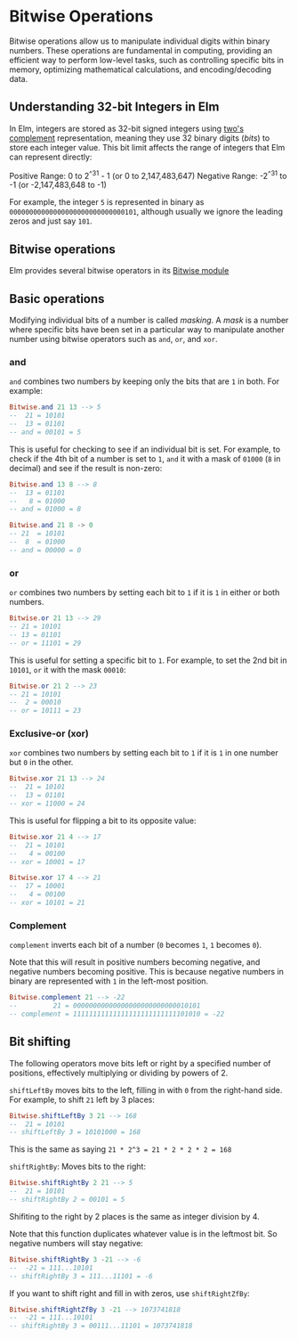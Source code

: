 # Bitwise Operations

Bitwise operations allow us to manipulate individual digits within binary numbers. These operations are fundamental in computing, providing an efficient way to perform low-level tasks, such as controlling specific bits in memory, optimizing mathematical calculations, and encoding/decoding data.

## Understanding 32-bit Integers in Elm
In Elm, integers are stored as 32-bit signed integers using [two's complement](https://en.wikipedia.org/wiki/Two%27s_complement) representation, meaning they use 32 binary digits (_bits_) to store each integer value. This bit limit affects the range of integers that Elm can represent directly:

Positive Range: 0 to 2<sup>^31</sup> - 1 (or 0 to 2,147,483,647)
Negative Range: -2<sup>^31</sup> to -1 (or -2,147,483,648 to -1)

For example, the integer `5` is represented in binary as `00000000000000000000000000000101`, although usually we ignore the leading zeros and just say `101`.

## Bitwise operations
Elm provides several bitwise operators in its [Bitwise module](https://package.elm-lang.org/packages/elm/core/latest/Bitwise)

## Basic operations
Modifying individual bits of a number is  called _masking_. A _mask_ is a number where specific bits have been set in a particular way to manipulate another number using bitwise operators such as `and`, `or`, and `xor`.

### and
`and` combines two numbers by keeping only the bits that are `1` in both. For example:

```elm
Bitwise.and 21 13 --> 5
--  21 = 10101
--  13 = 01101
-- and = 00101 = 5
```
 This is useful for checking to see if an individual bit is set. For example, to check if the 4th bit of a number is set to `1`, `and` it with a mask of `01000` (`8` in decimal) and see if the result is non-zero:

 ```elm
 Bitwise.and 13 8 --> 8
 --  13 = 01101
 --   8 = 01000
 -- and = 01000 = 8

 Bitwise.and 21 8 -> 0
 -- 21  = 10101
 --  8  = 01000
 -- and = 00000 = 0
 ```
 

### or
`or` combines two numbers by setting each bit to `1` if it is `1` in either or both numbers.

```elm
Bitwise.or 21 13 --> 29
-- 21 = 10101
-- 13 = 01101
-- or = 11101 = 29
```
This is useful for setting a specific bit to `1`. For example, to set the 2nd bit in `10101`, `or` it with the mask `00010`:

```elm
Bitwise.or 21 2 --> 23
-- 21 = 10101
--  2 = 00010
-- or = 10111 = 23
```

### Exclusive-or (xor)
`xor` combines two numbers by setting each bit to `1` if it is `1` in one number but `0` in the other.

```elm
Bitwise.xor 21 13 --> 24
--  21 = 10101
--  13 = 01101
-- xor = 11000 = 24
```
This is useful for flipping a bit to its opposite value:

```elm
Bitwise.xor 21 4 --> 17
--  21 = 10101
--   4 = 00100
-- xor = 10001 = 17

Bitwise.xor 17 4 --> 21
--  17 = 10001
--   4 = 00100
-- xor = 10101 = 21
```

### Complement
`complement` inverts each bit of a number (`0` becomes `1`, `1` becomes `0`). 

Note that this will result in positive numbers becoming negative, and negative numbers becoming positive. This is because negative numbers in binary are represented with `1` in the left-most position.

```elm
Bitwise.complement 21 --> -22
--         21 = 00000000000000000000000000010101
-- complement = 11111111111111111111111111101010 = -22
```

## Bit shifting
The following operators move bits left or right by a specified number of positions, effectively multiplying or dividing by powers of 2.

`shiftLeftBy` moves bits to the left, filling in with `0` from the right-hand side. For example, to shift `21` left by 3 places:

```elm
Bitwise.shiftLeftBy 3 21 --> 168
--  21 = 10101
-- shiftLeftBy 3 = 10101000 = 168
```
This is the same as saying `21 * 2^3 = 21 * 2 * 2 * 2 = 168`

`shiftRightBy`: Moves bits to the right:
```elm
Bitwise.shiftRightBy 2 21 --> 5
--  21 = 10101
-- shiftRightBy 2 = 00101 = 5
```
Shifiting to the right by 2 places is the same as integer division by 4.

Note that this function duplicates whatever value is in the leftmost bit. So negative numbers will stay negative:

```elm
Bitwise.shiftRightBy 3 -21 --> -6
--  -21 = 111...10101
-- shiftRightBy 3 = 111...11101 = -6
```

If you want to shift right and fill in with zeros, use `shiftRightZfBy`:
```elm
Bitwise.shiftRightZfBy 3 -21 --> 1073741818
--  -21 = 111...10101
-- shiftRightBy 3 = 00111...11101 = 1073741818
```